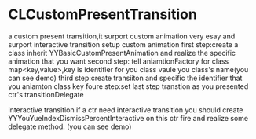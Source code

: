 # CLCustomPresentTransition
a custom present transition,it surport custom animation very esay and surport interactive transition
setup
custom animation
first step:create a class inherit YYBasicCustomPresentAnimation and realize the specific animation that you want
second step: tell aniamtionFactory for class map<key,value>,key is identifier for you class vaule you class's name(you can see demo)
third step:create transiiton and specific the identifier that you aniamton class key
foure step:set last step transtion as you presented ctr's transitionDelegate

interactive transition
if a ctr need interactive transition you should create YYYouYueIndexDismissPercentInteractive on this ctr fire and realize some delegate method.
(you can see demo)



